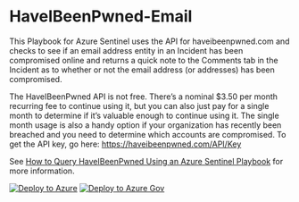 # HaveIBeenPwned-Email

This Playbook for Azure Sentinel uses the API for haveibeenpwned.com and checks to see if an email address entity in an Incident has been compromised online and returns a quick note to the Comments tab in the Incident as to whether or not the email address (or addresses) has been compromised.

The HaveIBeenPwned API is not free. There’s a nominal $3.50 per month recurring fee to continue using it, but you can also just pay for a single month to determine if it’s valuable enough to continue using it. The single month usage is also a handy option if your organization has recently been breached and you need to determine which accounts are compromised. To get the API key, go here: https://haveibeenpwned.com/API/Key

See <a href="https://secureinfra.blog/2020/08/24/how-to-query-haveibeenpwned-using-an-azure-sentinel-playbook/" target="_blank">How to Query HaveIBeenPwned Using an Azure Sentinel Playbook</a> for more information.

[![Deploy to Azure](https://aka.ms/deploytoazurebutton)](https://portal.azure.com/#create/Microsoft.Template/uri/https%3A%2F%2Fraw.githubusercontent.com%2FAzure%2FAzure-Sentinel%2Fmaster%2FPlaybooks%2FHaveIBeenPwned-Email%2Fazuredeploy.json)
[![Deploy to Azure Gov](https://aka.ms/deploytoazuregovbutton)](https://portal.azure.us/#create/Microsoft.Template/uri/https%3A%2F%2Fraw.githubusercontent.com%2FAzure%2FAzure-Sentinel%2Fmaster%2FPlaybooks%2FHaveIBeenPwned-Email%2Fazuredeploy.json)
